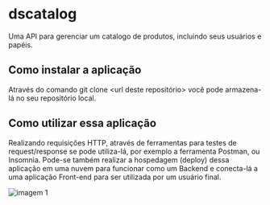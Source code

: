 # dscatalog
Uma API para gerenciar um catalogo de produtos, incluindo seus usuários e papéis.
 
## Como instalar a aplicação
Através do comando git clone <url deste repositório> você pode armazena-lá no seu repositório local.

## Como utilizar essa aplicação
Realizando requisições HTTP, através de ferramentas para testes de request/response se pode utiliza-lá, por exemplo a ferramenta Postman, ou Insomnia.
Pode-se também realizar a hospedagem (deploy) dessa aplicação em uma nuvem para funcionar como um Backend e conecta-lá a uma aplicação Front-end para ser utilizada por um usuário final.

![imagem 1](https://miro.medium.com/v2/resize:fit:720/format:webp/1*Uvcb1Vfw2xUDere7KJqOUg.jpeg)
